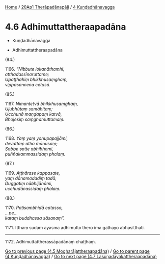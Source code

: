 
[Home](/) / [20Ap1 Therāpadānapāḷi](../../20Ap1.md) / [4 Kuṇḍadhānavagga](../4.md)

# 4.6 Adhimuttattheraapadāna

* Kuṇḍadhānavagga

* Adhimuttattheraapadāna

(84.)

1166\. _“Nibbute lokanāthamhi,_  
_atthadassīnaruttame;_  
_Upaṭṭhahiṃ bhikkhusaṃghaṃ,_  
_vippasannena cetasā._  


(85.)

1167\. _Nimantetvā bhikkhusaṃghaṃ,_  
_Ujubhūtaṃ samāhitaṃ;_  
_Ucchunā maṇḍapaṃ katvā,_  
_Bhojesiṃ saṃghamuttamaṃ._  


(86.)

1168\. _Yaṃ yaṃ yonupapajjāmi,_  
_devattaṃ atha mānusaṃ;_  
_Sabbe satte abhibhomi,_  
_puññakammassidaṃ phalaṃ._  


(87.)

1169\. _Aṭṭhārase kappasate,_  
_yaṃ dānamadadiṃ tadā;_  
_Duggatiṃ nābhijānāmi,_  
_ucchudānassidaṃ phalaṃ._  


(88.)

1170\. _Paṭisambhidā catasso,_  
_…pe…_  
_kataṃ buddhassa sāsanaṃ”._  


1171\. Itthaṃ sudaṃ āyasmā adhimutto thero imā gāthāyo abhāsitthāti.

---

1172\. Adhimuttattherassāpadānaṃ chaṭṭhaṃ.



[Go to previous page (4.5 Mogharājattheraapadāna)](4.5.md) / [Go to parent page (4 Kuṇḍadhānavagga)](../4.md) / [Go to next page (4.7 Lasuṇadāyakattheraapadāna)](4.7.md)



